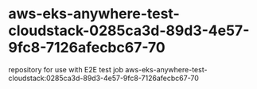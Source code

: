 # aws-eks-anywhere-test-cloudstack-0285ca3d-89d3-4e57-9fc8-7126afecbc67-70
repository for use with E2E test job aws-eks-anywhere-test-cloudstack:0285ca3d-89d3-4e57-9fc8-7126afecbc67-70
